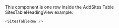 This component is one row inside the AddSites Table
SitesTableHeadingView example:

```js
<SitesTableRow />
```

